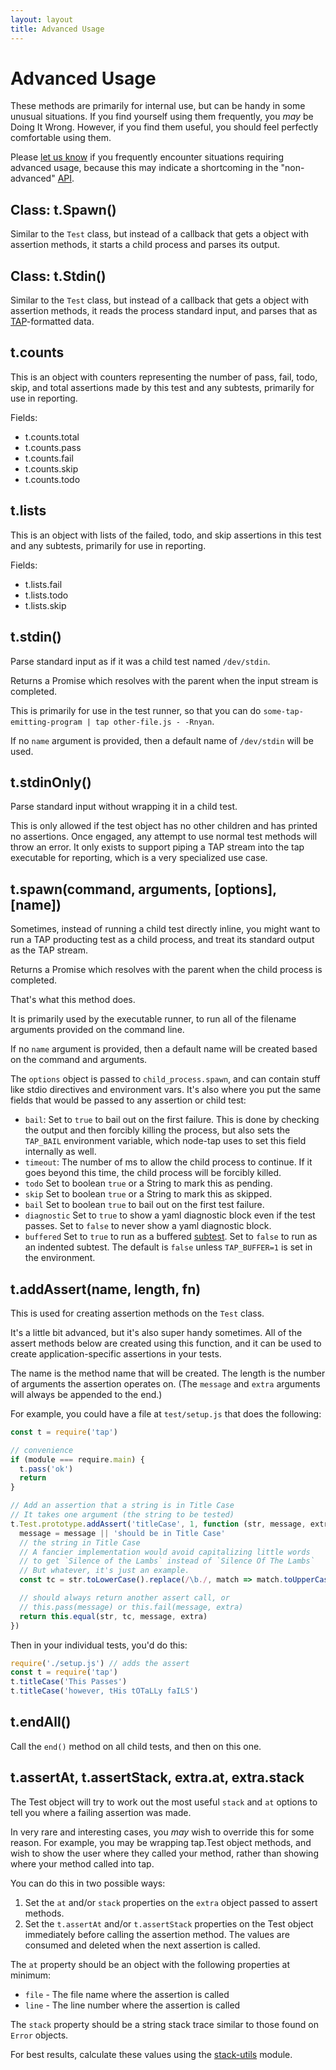 ```yaml
---
layout: layout
title: Advanced Usage
---
```


# Advanced Usage

These methods are primarily for internal use, but can be handy in some
unusual situations.  If you find yourself using them frequently, you
*may* be Doing It Wrong.  However, if you find them useful, you should
feel perfectly comfortable using them.

Please [let us know](https://github.com/isaacs/node-tap/issues) if you
frequently encounter situations requiring advanced usage, because this
may indicate a shortcoming in the "non-advanced" [API](/api/).

## Class: t.Spawn()

Similar to the `Test` class, but instead of a callback that gets a
object with assertion methods, it starts a child process and parses its
output.

## Class: t.Stdin()

Similar to the `Test` class, but instead of a callback that gets a
object with assertion methods, it reads the process standard input,
and parses that as [TAP](/tap-format)-formatted data.

## t.counts

This is an object with counters representing the number of pass, fail, todo,
skip, and total assertions made by this test and any subtests, primarily for
use in reporting.

Fields:

- t.counts.total
- t.counts.pass
- t.counts.fail
- t.counts.skip
- t.counts.todo

## t.lists

This is an object with lists of the failed, todo, and skip assertions in this
test and any subtests, primarily for use in reporting.

Fields:

- t.lists.fail
- t.lists.todo
- t.lists.skip


## t.stdin()

Parse standard input as if it was a child test named `/dev/stdin`.

Returns a Promise which resolves with the parent when the input stream
is completed.

This is primarily for use in the test runner, so that you can do
`some-tap-emitting-program | tap other-file.js - -Rnyan`.

If no `name` argument is provided, then a default name of `/dev/stdin` will
be used.

## t.stdinOnly()

Parse standard input without wrapping it in a child test.

This is only allowed if the test object has no other children and has
printed no assertions.  Once engaged, any attempt to use normal test
methods will throw an error.  It only exists to support piping a TAP
stream into the tap executable for reporting, which is a very specialized
use case.

## t.spawn(command, arguments, [options], [name])

Sometimes, instead of running a child test directly inline, you might
want to run a TAP producting test as a child process, and treat its
standard output as the TAP stream.

Returns a Promise which resolves with the parent when the child
process is completed.

That's what this method does.

It is primarily used by the executable runner, to run all of the
filename arguments provided on the command line.

If no `name` argument is provided, then a default name will be created
based on the command and arguments.

The `options` object is passed to `child_process.spawn`, and can
contain stuff like stdio directives and environment vars.  It's also
where you put the same fields that would be passed to any assertion or
child test:

* `bail`: Set to `true` to bail out on the first failure.  This is
  done by checking the output and then forcibly killing the process,
  but also sets the `TAP_BAIL` environment variable, which node-tap
  uses to set this field internally as well.
* `timeout`: The number of ms to allow the child process to continue.
  If it goes beyond this time, the child process will be forcibly
  killed.
* `todo` Set to boolean `true` or a String to mark this as pending.
* `skip` Set to boolean `true` or a String to mark this as skipped.
* `bail` Set to boolean `true` to bail out on the first test failure.
* `diagnostic` Set to `true` to show a yaml diagnostic block even if
  the test passes.  Set to `false` to never show a yaml diagnostic
  block.
* `buffered` Set to `true` to run as a buffered [subtest](/subtests/).
  Set to `false` to run as an indented subtest.  The default is
  `false` unless `TAP_BUFFER=1` is set in the environment.

## t.addAssert(name, length, fn)

This is used for creating assertion methods on the `Test` class.

It's a little bit advanced, but it's also super handy sometimes.  All
of the assert methods below are created using this function, and it
can be used to create application-specific assertions in your tests.

The name is the method name that will be created.  The length is the
number of arguments the assertion operates on.  (The `message` and
`extra` arguments will always be appended to the end.)

For example, you could have a file at `test/setup.js` that does the
following:

```javascript
const t = require('tap')

// convenience
if (module === require.main) {
  t.pass('ok')
  return
}

// Add an assertion that a string is in Title Case
// It takes one argument (the string to be tested)
t.Test.prototype.addAssert('titleCase', 1, function (str, message, extra) {
  message = message || 'should be in Title Case'
  // the string in Title Case
  // A fancier implementation would avoid capitalizing little words
  // to get `Silence of the Lambs` instead of `Silence Of The Lambs`
  // But whatever, it's just an example.
  const tc = str.toLowerCase().replace(/\b./, match => match.toUpperCase())

  // should always return another assert call, or
  // this.pass(message) or this.fail(message, extra)
  return this.equal(str, tc, message, extra)
})
```

Then in your individual tests, you'd do this:

```javascript
require('./setup.js') // adds the assert
const t = require('tap')
t.titleCase('This Passes')
t.titleCase('however, tHis tOTaLLy faILS')
```

## t.endAll()

Call the `end()` method on all child tests, and then on this one.

## t.assertAt, t.assertStack, extra.at, extra.stack

The Test object will try to work out the most useful `stack` and `at`
options to tell you where a failing assertion was made.

In very rare and interesting cases, you _may_ wish to override this
for some reason.  For example, you may be wrapping tap.Test object
methods, and wish to show the user where they called your method,
rather than showing where your method called into tap.

You can do this in two possible ways:

1. Set the `at` and/or `stack` properties on the `extra` object passed to
   assert methods.
2. Set the `t.assertAt` and/or `t.assertStack` properties on the
   Test object immediately before calling the assertion method.  The
   values are consumed and deleted when the next assertion is called.

The `at` property should be an object with the following properties at
minimum:

* `file` - The file name where the assertion is called
* `line` - The line number where the assertion is called

The `stack` property should be a string stack trace similar to those
found on `Error` objects.

For best results, calculate these values using the
[stack-utils](http://npm.im/stack-utils) module.
